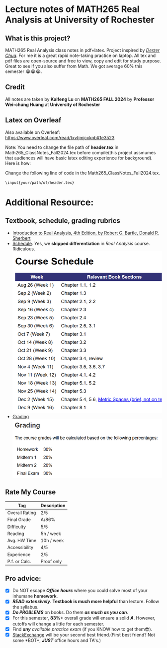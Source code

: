# Lecture notes of MATH265 Real Analysis at University of Rochester 
## What is this project?
MATH265 Real Analysis class notes in pdf+latex. Project inspired by [*Dexter Chua*](https://dec41.user.srcf.net/notes/). For me it is a great rapid note-taking practice on laptop. All tex and pdf files are open-source and free to view, copy and edit for study purpose. Great to see if you also suffer from Math. We got average 60% this semester 😭😭😭. 

## Credit
All notes are taken by **Kaifeng Lu** on **MATH265 FALL 2024** by **Professor Wei-chung Huang** at **University of Rochester**

## Latex on Overleaf
Also available on Overleaf:
https://www.overleaf.com/read/txvtjmjcxknb#1e3523

Note: You need to change the file path of **header.tex** in Math265_ClassNotes_Fall2024.tex before compile(this project assmumes that audiences will have basic latex editing experience for background). Here is how:

Change the following line of code in the Math265_ClassNotes_Fall2024.tex. 
```
\input{your/path/of/header.tex}
```
# Additional Resource:

## Textbook, schedule, grading rubrics
- [Introduction to Real Analysis, 4th Edition, by Robert G. Bartle, Donald R. Sherbert](/Introduction%20to%20Real%20Analysis.pdf)
- [Schedule](/Schedule.png). Yes, we **skipped differentiation** in *Real Analysis* course. Ridiculous.
  ![Schedule](/Schedule.png)
- [Grading](/Grading.png)
  ![Grading](/Grading.png)

## Rate My Course

| Tag            | Description  |
| -------------- | ------------ |
| Overall Rating | 2/5          |
| Final Grade    | A/86%        |
| Difficulty     | 5/5          |
| Reading        | 5h / week    |
| Avg. HW Time   | 10h / week   |
| Accessibility  | 4/5          |
| Experience     | 2/5          |
| P.f. or Calc.  | Proof only   |

## Pro advice: 
- [x] Do NOT escape ***Office hours*** where you could solve most of your inhumane **homework**.
- [x] ***READ extensively***. **Textbook is much more helpful** than lecture. Follow the syllabus.
- [x] ***Do PROBLEMS*** on books. Do them ***as much as you can***. 
- [x] For this semester, **83%+** overall grade will ensure a solid ***A***. However, cutoffs will change a little for each semester.
- [x] Find ***any*** *available practice exam* (if you KNOW how to get them😎). 
- [x] [StackExchange](https://math.stackexchange.com/ "Best alternative for Chat ;)") will be your second best friend.(First best friend? Not some \*BOT\*, ***JUST*** office hours and TA's.)
